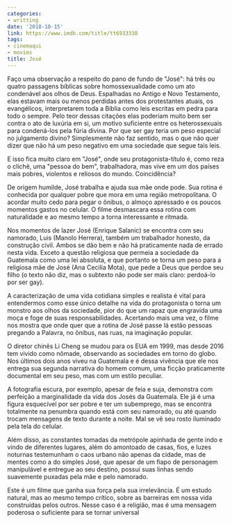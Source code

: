 ```yaml
---
categories:
- writting
date: '2018-10-15'
link: https://www.imdb.com/title/tt6933338
tags:
- cinemaqui
- movies
title: José
---
```


Faço uma observação a respeito do pano de fundo de "José": há três ou quatro passagens bíblicas sobre homossexualidade como um ato condenável aos olhos de Deus. Espalhadas no Antigo e Novo Testamento, elas estavam mais ou menos perdidas antes dos protestantes atuais, os evangélicos, interpretarem toda a Bíblia como leis escritas em pedra para todo o sempre. Pelo teor dessas citações elas poderiam muito bem ser contra o ato de luxúria em si, um motivo suficiente entre os heterossexuais para condená-los pela fúria divina. Por que ser gay teria um peso especial no julgamento divino? Simplesmente não faz sentido, mas o que não quer dizer que não há um peso negativo em uma sociedade que segue tais leis.

E isso fica muito claro em "José", onde seu protagonista-título é, como reza o clichê, uma "pessoa do bem", trabalhadora, mas vive em um dos países mais pobres, violentos e reliosos do mundo. Coincidência?

De origem humilde, José trabalha e ajuda sua mãe onde pode. Sua rotina é conhecida por qualquer pobre que mora em uma região metropolitana. O acordar muito cedo para pegar o ônibus, o almoço apressado e os poucos momentos gastos no celular. O filme desmascara essa rotina com naturalidade e ao mesmo tempo a torna interessante e ritmada.

Nos momentos de lazer José (Enrique Salanic) se encontra com seu namorado, Luis (Manolo Herrera), também um trabalhador honesto, da construção civil. Ambos se dão bem e não há praticamente nada de errado nesta vida. Exceto a questão religiosa que permeia a sociedade da Guatemala como uma lei absoluta, e que portanto se torna um peso para a religiosa mãe de José (Ana Cecilia Mota), que pede a Deus que perdoe seu filho (o texto não diz, mas o subtexto não pode ser mais claro: perdoá-lo por ser gay).

A caracterização de uma vida cotidiana simples e realista é vital para entendermos como esse único detalhe na vida do protagonista o torna um monstro aos olhos da sociedade, pior do que um rapaz que engravida uma moça e foge de suas responsabilidades. Acertando mais uma vez, o filme nos mostra que onde quer que a rotina de José passe lá estão pessoas pregando a Palavra, no ônibus, nas ruas, na imaginação popular.

O diretor chinês Li Cheng se mudou para os EUA em 1999, mas desde 2016 tem vivido como nômade, observando as sociedades em torno do globo. Nos últimos dois anos viveu na Guatemala e é dessa vivência que ele nos entrega sua segunda narrativa do homem comum, uma ficção praticamente documental em seu peso, mas com um estilo peculiar.

A fotografia escura, por exemplo, apesar de feia e suja, demonstra com perfeição a marginalidade da vida dos Josés da Guatemala. Ele já é uma figura esquecível por ser pobre e ter um subemprego, mas se encontra totalmente na penumbra quando está com seu namorado, ou até quando trocam mensagens de texto durante a noite. Mal se vê seu rosto iluminado pela tela do celular.

Além disso, as constantes tomadas da metrópole apinhada de gente indo e vindo de diferentes lugares, além do amontoado de casas, fios, e luzes noturnas testemunham o caos urbano não apenas da cidade, mas de mentes como a do simples José, que apesar de um fiapo de personagem manipulável e entregue ao seu destino, possui suas linhas sendo suavemente puxadas pela mãe e pelo namorado.

Este é um filme que ganha sua força pela sua irrelevância. É um estudo natural, mas ao mesmo tempo crítico, sobre as barreiras em nossa vida construídas pelos outros. Nesse caso é a religião, mas é uma mensagem poderosa o suficiente para se tornar universal